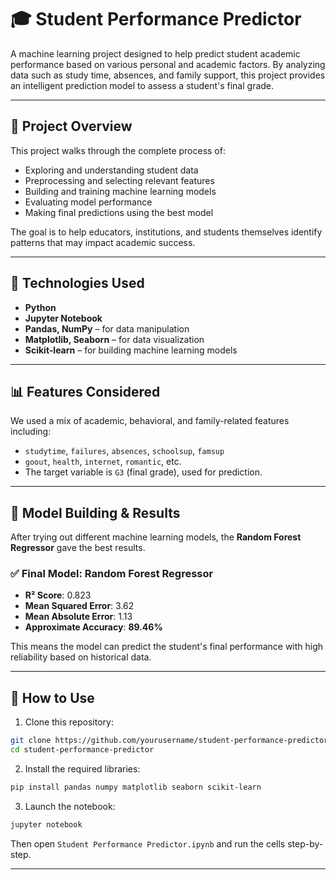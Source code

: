 # 🎓 Student Performance Predictor

A machine learning project designed to help predict student academic performance based on various personal and academic factors. By analyzing data such as study time, absences, and family support, this project provides an intelligent prediction model to assess a student's final grade.

---

## 📌 Project Overview

This project walks through the complete process of:

* Exploring and understanding student data
* Preprocessing and selecting relevant features
* Building and training machine learning models
* Evaluating model performance
* Making final predictions using the best model

The goal is to help educators, institutions, and students themselves identify patterns that may impact academic success.

---

## 🚀 Technologies Used

* **Python**
* **Jupyter Notebook**
* **Pandas, NumPy** – for data manipulation
* **Matplotlib, Seaborn** – for data visualization
* **Scikit-learn** – for building machine learning models

---

## 📊 Features Considered

We used a mix of academic, behavioral, and family-related features including:

* `studytime`, `failures`, `absences`, `schoolsup`, `famsup`
* `goout`, `health`, `internet`, `romantic`, etc.
* The target variable is `G3` (final grade), used for prediction.

---

## 🧠 Model Building & Results

After trying out different machine learning models, the **Random Forest Regressor** gave the best results.

### ✅ Final Model: Random Forest Regressor

* **R² Score**: 0.823
* **Mean Squared Error**: 3.62
* **Mean Absolute Error**: 1.13
* **Approximate Accuracy**: **89.46%**

This means the model can predict the student's final performance with high reliability based on historical data.

---

## 📂 How to Use

1. Clone this repository:

```bash
git clone https://github.com/yourusername/student-performance-predictor.git
cd student-performance-predictor
```

2. Install the required libraries:

```bash
pip install pandas numpy matplotlib seaborn scikit-learn
```

3. Launch the notebook:

```bash
jupyter notebook
```

Then open `Student Performance Predictor.ipynb` and run the cells step-by-step.

---

